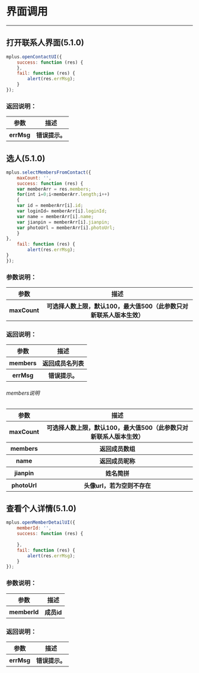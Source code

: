 # 界面调用

---

<h2 id="cid_0">打开联系人界面(5.1.0)</h2>

```JavaScript
mplus.openContactUI({
    success: function (res) {
    },
    fail: function (res) {
        alert(res.errMsg);
    }
});

```
### 返回说明：

<table>
  <tr>
    <th>参数</th>
    <th>描述</th>
  </tr>
  <tr>
    <th>errMsg</th>
    <th>错误提示。</th>
  </tr>
</table>

<h2 id="cid_0">选人(5.1.0)</h2>


```JavaScript
mplus.selectMembersFromContact({
    maxCount: '', 
    success: function (res) {
    var memberArr = res.members;
	for(int i=0;i<memberArr.length;i++)
	{
	var id = memberArr[i].id; 
	var loginId= memberArr[i].loginId;
	var name = memberArr[i].name; 
	var jianpin = memberArr[i].jianpin; 
	var photoUrl = memberArr[i].photoUrl;
	}
},
	fail: function (res) {
        alert(res.errMsg);
}
});

```
### 参数说明：

<table>
  <tr>
    <th>参数</th>
    <th>描述</th>
  </tr>
  <tr>
    <th>maxCount</th>
    <th>可选择人数上限，默认100，最大值500（此参数只对新联系人版本生效）</th>
  </tr>
</table>

### 返回说明：

<table>
  <tr>
    <th>参数</th>
    <th>描述</th>
  </tr>
  <tr>
    <th>members</th>
    <th>返回成员名列表</th>
  </tr>
  <tr>
    <th>errMsg</th>
    <th>错误提示。</th>
  </tr>
</table>

###### members说明

<table>
  <tr>
    <th>参数</th>
    <th>描述</th>
  </tr>
  <tr>
    <th>maxCount</th>
    <th>可选择人数上限，默认100，最大值500（此参数只对新联系人版本生效）</th>
  </tr>
  <tr>
    <th>members</th>
    <th>返回成员数组</th>
  </tr>
  <tr>
    <th>name</th>
    <th>返回成员昵称</th>
  </tr>
  <tr>
    <th>jianpin</th>
    <th>姓名简拼</th>
  </tr>
  <tr>
    <th>photoUrl</th>
    <th>头像url，若为空则不存在</th>
  </tr>
</table>

<h2 id="cid_0">查看个人详情(5.1.0)</h2>

```JavaScript
mplus.openMemberDetailUI({
    memberId: '', 
    success: function (res) {
       
    },
	fail: function (res) {
        alert(res.errMsg);
    }
});

```
### 参数说明：

<table>
  <tr>
    <th>参数</th>
    <th>描述</th>
  </tr>
  <tr>
    <th>memberId</th>
    <th>成员id</th>
  </tr>
</table>

### 返回说明：

<table>
  <tr>
    <th>参数</th>
    <th>描述</th>
  </tr>
  <tr>
    <th>errMsg</th>
    <th>错误提示。</th>
  </tr>
</table>